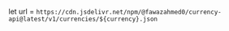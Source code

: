 let url = `https://cdn.jsdelivr.net/npm/@fawazahmed0/currency-api@latest/v1/currencies/${currency}.json`